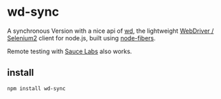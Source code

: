 # wd-sync

A synchronous Version with a nice api of [wd](http://github.com/admc/wd), 
the lightweight  [WebDriver / Selenium2](http://http://code.google.com/p/selenium/) 
client for node.js, built using  [node-fibers](http://github.com/laverdet/node-fibers).

Remote testing with [Sauce Labs](http://saucelabs.com) also works.

## install

```
npm install wd-sync
```
